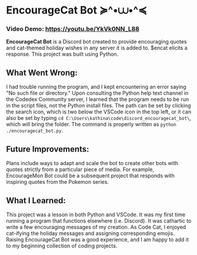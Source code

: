 # EncourageCat Bot ≽^•⩊•^≼

### **Video Demo:** https://youtu.be/YkVk0NN_L88

**EncourageCat Bot** is a Discord bot created to provide encouraging quotes and cat-themed holiday wishes in any server it is added to. $encat elicits a response. This project was built using Python.

## **What Went Wrong:**

I had trouble running the program, and I kept encountering an error saying "No such file or directory." Upon consulting the Python help text channel in the Codedex Community server, I learned that the program needs to be run in the script files, not the Python install files. The path can be set by clicking the search icon, which is two below the VSCode icon in the top left, or it can also be set by typing `cd C:\Users\kathina\code\discord_encouragecat_bot\`, which will bring the folder. The command is properly written as `python ./encouragecat_bot.py`.

## **Future Improvements:**

Plans include ways to adapt and scale the bot to create other bots with quotes strictly from a particular piece of media. For example, EncourageMon Bot could be a subsequent project that responds with inspiring quotes from the Pokemon series.

## **What I Learned:**

This project was a lesson in both Python and VSCode. It was my first time running a program that functions elsewhere (i.e. Discord). It was cathartic to write a few encouraging messages of my creation. As Code Cat, I enjoyed cat-ifying the holiday messages and assigning corresponding emojis. Raising EncourageCat Bot was a good experience, and I am happy to add it to my beginning collection of coding projects.
